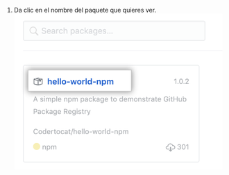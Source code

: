 1. Da clic en el nombre del paquete que quieres ver. ![Nombre del paquete](/assets/images/help/package-registry/package-name.png)
